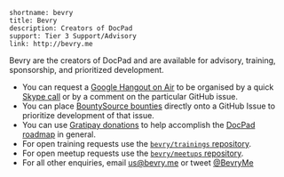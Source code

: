 ```
shortname: bevry
title: Bevry
description: Creators of DocPad
support: Tier 3 Support/Advisory
link: http://bevry.me
```

Bevry are the creators of DocPad and are available for advisory, training, sponsorship, and prioritized development.

- You can request a [Google Hangout on Air](http://www.google.com/+/learnmore/hangouts/onair.html) to be organised by a quick [Skype call](skype:balupton?add) or by a comment on the particular GitHub issue.
- You can place [BountySource bounties](https://www.bountysource.com/faq#bounties) directly onto a GitHub Issue to prioritize development of that issue.
- You can use [Gratipay donations](https://www.gratipay.com/docpad/) to help accomplish the [DocPad roadmap](/docpad/roadmap) in general.
- For open training requests use the [`bevry/trainings` repository](http://github.com/bevry/trainings).
- For open meetup requests use the [`bevry/meetups` repository](http://github.com/bevry/meetups).
- For all other enquiries, email us@bevry.me or tweet [@BevryMe](https://twitter.com/bevryme)
